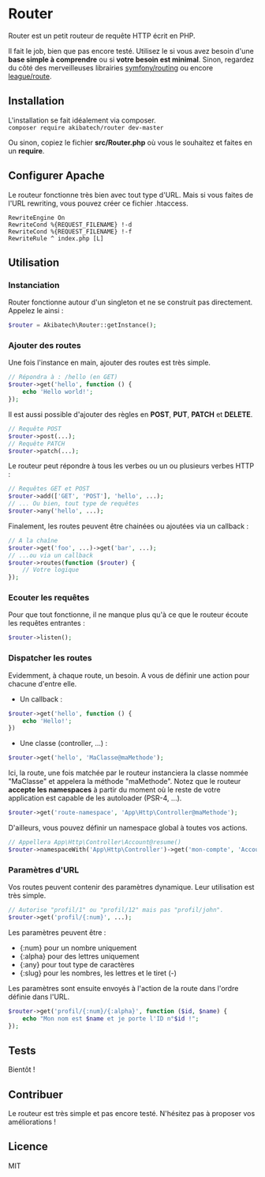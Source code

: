 # Router

Router est un petit routeur de requête HTTP écrit en PHP.  

Il fait le job, bien que pas encore testé. Utilisez le si vous avez besoin d'une **base simple à comprendre** ou si **votre besoin est minimal**. Sinon, regardez du côté des merveilleuses librairies [symfony/routing](https://symfony.com/doc/current/components/routing.html) ou encore [league/route](http://route.thephpleague.com/).

## Installation

L'installation se fait idéalement via composer.  
`composer require akibatech/router dev-master`

Ou sinon, copiez le fichier **src/Router.php** où vous le souhaitez et faites en un **require**.

## Configurer Apache

Le routeur fonctionne très bien avec tout type d'URL. Mais si vous faites de l'URL rewriting, vous pouvez créer ce fichier .htaccess.

```
RewriteEngine On
RewriteCond %{REQUEST_FILENAME} !-d
RewriteCond %{REQUEST_FILENAME} !-f
RewriteRule ^ index.php [L]
```

## Utilisation

### Instanciation

Router fonctionne autour d'un singleton et ne se construit pas directement. Appelez le ainsi :  

```php
$router = Akibatech\Router::getInstance();
```

### Ajouter des routes

Une fois l'instance en main, ajouter des routes est très simple.  

```php
// Répondra à : /hello (en GET)
$router->get('hello', function () {
	echo 'Hello world!';
});
```

Il est aussi possible d'ajouter des règles en **POST**, **PUT**, **PATCH** et **DELETE**.

```php
// Requête POST
$router->post(...);
// Requête PATCH
$router->patch(...);
```

Le routeur peut répondre à tous les verbes ou un ou plusieurs verbes HTTP :  

```php
// Requêtes GET et POST
$router->add(['GET', 'POST'], 'hello', ...);
// ... Ou bien, tout type de requêtes
$router->any('hello', ...);
```

Finalement, les routes peuvent être chainées ou ajoutées via un callback :

```php
// A la chaîne
$router->get('foo', ...)->get('bar', ...);
// ...ou via un callback
$router->routes(function ($router) {
	// Votre logique
});
```

### Ecouter les requêtes

Pour que tout fonctionne, il ne manque plus qu'à ce que le routeur écoute les requêtes entrantes :

```php
$router->listen();
```

### Dispatcher les routes

Evidemment, à chaque route, un besoin. A vous de définir une action pour chacune d'entre elle.


- Un callback :

```php
$router->get('hello', function () {
	echo 'Hello!';
})
```

- Une classe (controller, ...) :

```php
$router->get('hello', 'MaClasse@maMethode');
```

Ici, la route, une fois matchée par le routeur instanciera la classe nommée "MaClasse" et appelera la méthode "maMethode".
Notez que le routeur **accepte les namespaces** à partir du moment où le reste de votre application est capable de les autoloader (PSR-4, ...).

```php
$router->get('route-namespace', 'App\Http\Controller@maMethode');
```

D'ailleurs, vous pouvez définir un namespace global à toutes vos actions.

```php
// Appellera App\Http\Controller\Account@resume()
$router->namespaceWith('App\Http\Controller')->get('mon-compte', 'Account@resume');
```

### Paramètres d'URL

Vos routes peuvent contenir des paramètres dynamique. Leur utilisation est très simple.

```php
// Autorise "profil/1" ou "profil/12" mais pas "profil/john".
$router->get('profil/{:num}', ...);
```

Les paramètres peuvent être :  

- {:num} pour un nombre uniquement
- {:alpha} pour des lettres uniquement
- {:any} pour tout type de caractères
- {:slug} pour les nombres, les lettres et le tiret (-)

Les paramètres sont ensuite envoyés à l'action de la route dans l'ordre définie dans l'URL.  

```php
$router->get('profil/{:num}/{:alpha}', function ($id, $name) {
	echo "Mon nom est $name et je porte l'ID n°$id !";
});
```

## Tests

Bientôt !

## Contribuer

Le routeur est très simple et pas encore testé. N'hésitez pas à proposer vos améliorations !

## Licence

MIT
